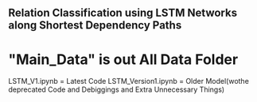 ## Relation Classification using LSTM Networks along Shortest Dependency Paths
# "Main_Data" is out All Data Folder
LSTM_V1.ipynb = Latest Code
LSTM_Version1.ipynb =  Older Model(wothe deprecated Code and Debiggings and Extra Unnecessary Things)
